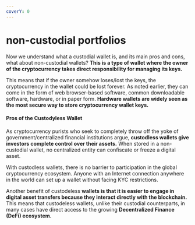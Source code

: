 ```yaml
---
coverY: 0
---
```


# non-custodial portfolios

Now we understand what a custodial wallet is, and its main pros and cons, what about non-custodial wallets? **This is a type of wallet where the owner of the cryptocurrency takes direct responsibility for managing its keys.**

This means that if the owner somehow loses/lost the keys, the cryptocurrency in the wallet could be lost forever. As noted earlier, they can come in the form of web browser-based software, common downloadable software, hardware, or in paper form. **Hardware wallets are widely seen as the most secure way to store cryptocurrency wallet keys.**

#### Pros of the Custodyless Wallet&#x20;

As cryptocurrency purists who seek to completely throw off the yoke of government/centralized financial institutions argue, **custodless wallets give investors complete control over their assets.** When stored in a non-custodial wallet, no centralized entity can confiscate or freeze a digital asset.

With custodless wallets, there is no barrier to participation in the global cryptocurrency ecosystem. Anyone with an Internet connection anywhere in the world can set up a wallet without facing KYC restrictions.

Another benefit of custodeless **wallets is that it is easier to engage in digital asset transfers because they interact directly with the blockchain.** This means that custodeless wallets, unlike their custodial counterparts, in many cases have direct access to the growing **Decentralized Finance (DeFi) ecosystem.**
